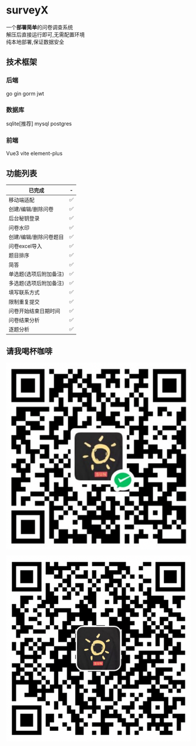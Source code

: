 # surveyX

一个**部署简单**的问卷调查系统  
解压后直接运行即可,无需配置环境  
纯本地部署,保证数据安全

## 技术框架

### 后端
go gin gorm jwt 

### 数据库
sqlite[推荐]  mysql  postgres
 
### 前端
Vue3 vite element-plus


## 功能列表
| 已完成 | - |
| - | - |
| 移动端适配                      | ✅ | 
| 创建/编辑/删除问卷               | ✅ |  
| 后台秘钥登录                     | ✅ | 
| 问卷水印                        | ✅ | 
| 创建/编辑/删除问卷题目            | ✅ |
| 问卷excel导入                   | ✅ |
| 题目排序                        | ✅ |
| 简答                           | ✅ |
| 单选题(选项后附加备注)            | ✅ |
| 多选题(选项后附加备注)            | ✅ |
| 填写联系方式                     | ✅ |
| 限制重复提交                     | ✅ |
| 问卷开始结束日期时间              | ✅ |
| 问卷结果分析                     | ✅ |
| 逐题分析                     | ✅ |


## 请我喝杯咖啡

![微信](https://raw.githubusercontent.com/sxz799/tuchuang-blog/main/img/202303/202303021532231.png)

![支付宝](https://raw.githubusercontent.com/sxz799/tuchuang-blog/main/img/202303/202303021531496.png)



